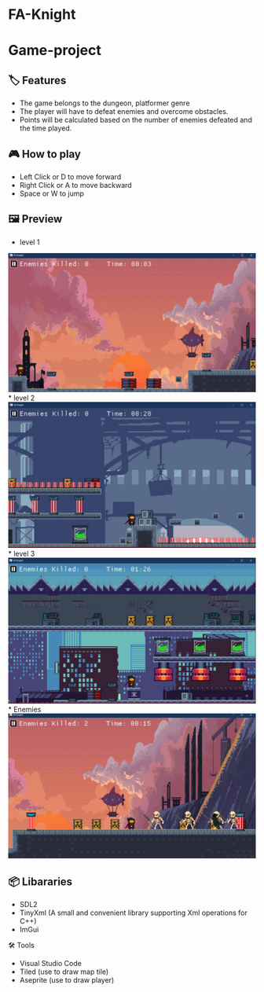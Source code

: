 # FA-Knight
# Game-project

## 🏷️ Features
* The game belongs to the dungeon, platformer genre
* The player will have to defeat enemies and overcome obstacles.
* Points will be calculated based on the number of enemies defeated and the time played.

## 🎮 How to play
* Left Click or D to move forward
* Right Click or A to move backward
* Space or W to jump


## 🖼️ Preview

* level 1
<img src="res/texture/demo1.png">
* level 2
<img src="res/texture/demo2.png">
* level 3
<img src="res/texture/demo3.png">
* Enemies
<img src="res/texture/demo4.png">


## 📦 Libararies 
- SDL2
- TinyXml (A small and convenient library supporting Xml operations for C++)
- ImGui
   
🛠️ Tools
- Visual Studio Code
- Tiled (use to draw map tile)
- Aseprite (use to draw player)


    



